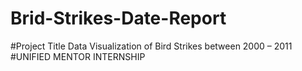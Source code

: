 # Brid-Strikes-Date-Report
#Project Title    Data Visualization of Bird Strikes between 2000 – 2011  
#UNIFIED MENTOR INTERNSHIP
